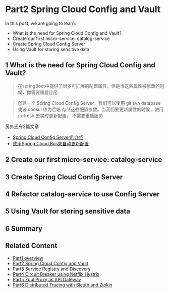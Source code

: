 # Part2 Spring Cloud Config and Vault

In this post, we are going to learn:

* What is the need for Spring Cloud Config and Vault?
* Create our first micro-service: catalog-service
* Create Spring Cloud Config Server
* Using Vault for storing sensitive data

## 1 What is the need for Spring Cloud Config and Vault?

> 在springBoot中提供了很多可扩展的配置属性，但是当这些属性被修改的时候，你需要重启应用

> 创建一个 Spring Cloud Config Server，我们可以使用 git svn database 或者 consul
> 作为后端 存储这些配置参数。当我们要更新属性的时候，使用 /refresh 去实时更新配置，
> 不需要重启服务

另外还有2篇文章
* [Spring Cloud Config Server的介绍](README11_Config_Server.md)
* [使用Spring Cloud Bus来自动更新配置](README12_Spring_Cloud_Bus.md)
## 2 Create our first micro-service: catalog-service
## 3 Create Spring Cloud Config Server
## 4 Refactor catalog-service to use Config Server
## 5 Using Vault for storing sensitive data
## 6 Summary

## Related Content
* [Part1 overview](README.md)
* [Part2 Spring Cloud Config and Vault]()
* [Part3 Service Registry and Discovery](README03_Registry_Discovery.md)
* [Part4 Circuit Breaker using Netflix Hystrix](README04_Circuit_Breaker.md)
* [Part5 Zuul Proxy as API Gateway](README05_API_Gateway.md)
* [Part6 Distributed Tracing with Sleuth and Zipkin](README06_Distributed_Tracing.md)